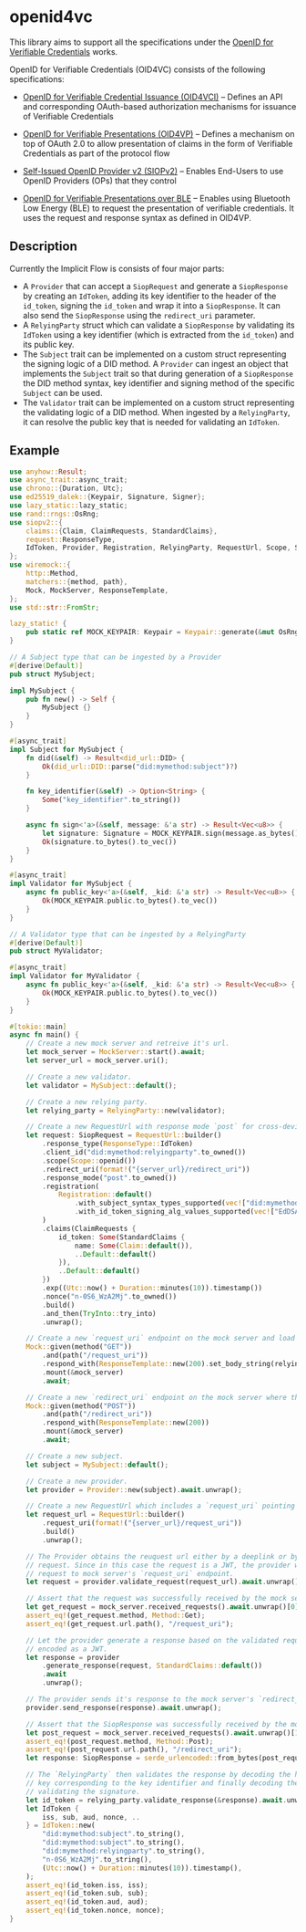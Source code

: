 # openid4vc
This library aims to support all the specifications under the [OpenID for Verifiable Credentials](https://openid.net/openid4vc/)
works.

OpenID for Verifiable Credentials (OID4VC) consists of the following specifications:
* [OpenID for Verifiable Credential Issuance (OID4VCI)](https://openid.bitbucket.io/connect/openid-4-verifiable-credential-issuance-1_0.html) – Defines an API and corresponding OAuth-based authorization mechanisms for issuance of Verifiable Credentials

* [OpenID for Verifiable Presentations (OID4VP)](https://openid.bitbucket.io/connect/openid-4-verifiable-presentations-1_0.html) – Defines a mechanism on top of OAuth 2.0 to allow presentation of claims in the form of Verifiable Credentials as part of the protocol flow

* [Self-Issued OpenID Provider v2 (SIOPv2)](https://openid.bitbucket.io/connect/openid-connect-self-issued-v2-1_0.html) – Enables End-Users to use OpenID Providers (OPs) that they control

* [OpenID for Verifiable Presentations over BLE](https://openid.bitbucket.io/connect/openid-4-verifiable-presentations-over-ble-1_0.html) – Enables using Bluetooth Low Energy (BLE) to request the presentation of verifiable credentials. It uses the request and response syntax as defined in OID4VP. 


## Description

Currently the Implicit Flow is consists of four major parts:

- A `Provider` that can accept a `SiopRequest` and generate a `SiopResponse` by creating an `IdToken`, adding its key identifier to the header of the `id_token`, signing the `id_token` and wrap it into a `SiopResponse`. It can also send the `SiopResponse` using the `redirect_uri` parameter.
- A `RelyingParty` struct which can validate a `SiopResponse` by validating its `IdToken` using a key identifier (which is extracted from the `id_token`) and its public key.
- The `Subject` trait can be implemented on a custom struct representing the signing logic of a DID method. A `Provider` can ingest an object that implements the `Subject` trait so that during generation of a `SiopResponse` the DID method syntax, key identifier and signing method of the specific `Subject` can be used.
- The `Validator` trait can be implemented on a custom struct representing the validating logic of a DID method. When ingested by a `RelyingParty`, it can resolve the public key that is needed for validating an `IdToken`.

## Example

```rust
use anyhow::Result;
use async_trait::async_trait;
use chrono::{Duration, Utc};
use ed25519_dalek::{Keypair, Signature, Signer};
use lazy_static::lazy_static;
use rand::rngs::OsRng;
use siopv2::{
    claims::{Claim, ClaimRequests, StandardClaims},
    request::ResponseType,
    IdToken, Provider, Registration, RelyingParty, RequestUrl, Scope, SiopRequest, SiopResponse, Subject, Validator,
};
use wiremock::{
    http::Method,
    matchers::{method, path},
    Mock, MockServer, ResponseTemplate,
};
use std::str::FromStr;

lazy_static! {
    pub static ref MOCK_KEYPAIR: Keypair = Keypair::generate(&mut OsRng);
}

// A Subject type that can be ingested by a Provider
#[derive(Default)]
pub struct MySubject;

impl MySubject {
    pub fn new() -> Self {
        MySubject {}
    }
}

#[async_trait]
impl Subject for MySubject {
    fn did(&self) -> Result<did_url::DID> {
        Ok(did_url::DID::parse("did:mymethod:subject")?)
    }

    fn key_identifier(&self) -> Option<String> {
        Some("key_identifier".to_string())
    }

    async fn sign<'a>(&self, message: &'a str) -> Result<Vec<u8>> {
        let signature: Signature = MOCK_KEYPAIR.sign(message.as_bytes());
        Ok(signature.to_bytes().to_vec())
    }
}

#[async_trait]
impl Validator for MySubject {
    async fn public_key<'a>(&self, _kid: &'a str) -> Result<Vec<u8>> {
        Ok(MOCK_KEYPAIR.public.to_bytes().to_vec())
    }
}

// A Validator type that can be ingested by a RelyingParty
#[derive(Default)]
pub struct MyValidator;

#[async_trait]
impl Validator for MyValidator {
    async fn public_key<'a>(&self, _kid: &'a str) -> Result<Vec<u8>> {
        Ok(MOCK_KEYPAIR.public.to_bytes().to_vec())
    }
}

#[tokio::main]
async fn main() {
    // Create a new mock server and retreive it's url.
    let mock_server = MockServer::start().await;
    let server_url = mock_server.uri();

    // Create a new validator.
    let validator = MySubject::default();

    // Create a new relying party.
    let relying_party = RelyingParty::new(validator);

    // Create a new RequestUrl with response mode `post` for cross-device communication.
    let request: SiopRequest = RequestUrl::builder()
        .response_type(ResponseType::IdToken)
        .client_id("did:mymethod:relyingparty".to_owned())
        .scope(Scope::openid())
        .redirect_uri(format!("{server_url}/redirect_uri"))
        .response_mode("post".to_owned())
        .registration(
            Registration::default()
                .with_subject_syntax_types_supported(vec!["did:mymethod".to_owned()])
                .with_id_token_signing_alg_values_supported(vec!["EdDSA".to_owned()]),
        )
        .claims(ClaimRequests {
            id_token: Some(StandardClaims {
                name: Some(Claim::default()),
                ..Default::default()
            }),
            ..Default::default()
        })
        .exp((Utc::now() + Duration::minutes(10)).timestamp())
        .nonce("n-0S6_WzA2Mj".to_owned())
        .build()
        .and_then(TryInto::try_into)
        .unwrap();

    // Create a new `request_uri` endpoint on the mock server and load it with the JWT encoded `SiopRequest`.
    Mock::given(method("GET"))
        .and(path("/request_uri"))
        .respond_with(ResponseTemplate::new(200).set_body_string(relying_party.encode(&request).await.unwrap()))
        .mount(&mock_server)
        .await;

    // Create a new `redirect_uri` endpoint on the mock server where the `Provider` will send the `SiopResponse`.
    Mock::given(method("POST"))
        .and(path("/redirect_uri"))
        .respond_with(ResponseTemplate::new(200))
        .mount(&mock_server)
        .await;

    // Create a new subject.
    let subject = MySubject::default();

    // Create a new provider.
    let provider = Provider::new(subject).await.unwrap();

    // Create a new RequestUrl which includes a `request_uri` pointing to the mock server's `request_uri` endpoint.
    let request_url = RequestUrl::builder()
        .request_uri(format!("{server_url}/request_uri"))
        .build()
        .unwrap();

    // The Provider obtains the reuquest url either by a deeplink or by scanning a QR code. It then validates the
    // request. Since in this case the request is a JWT, the provider will fetch the request by sending a GET
    // request to mock server's `request_uri` endpoint.
    let request = provider.validate_request(request_url).await.unwrap();

    // Assert that the request was successfully received by the mock server at the `request_uri` endpoint.
    let get_request = mock_server.received_requests().await.unwrap()[0].clone();
    assert_eq!(get_request.method, Method::Get);
    assert_eq!(get_request.url.path(), "/request_uri");

    // Let the provider generate a response based on the validated request. The response is an `IdToken` which is
    // encoded as a JWT.
    let response = provider
        .generate_response(request, StandardClaims::default())
        .await
        .unwrap();

    // The provider sends it's response to the mock server's `redirect_uri` endpoint.
    provider.send_response(response).await.unwrap();

    // Assert that the SiopResponse was successfully received by the mock server at the expected endpoint.
    let post_request = mock_server.received_requests().await.unwrap()[1].clone();
    assert_eq!(post_request.method, Method::Post);
    assert_eq!(post_request.url.path(), "/redirect_uri");
    let response: SiopResponse = serde_urlencoded::from_bytes(post_request.body.as_slice()).unwrap();

    // The `RelyingParty` then validates the response by decoding the header of the id_token, by fetching the public
    // key corresponding to the key identifier and finally decoding the id_token using the public key and by
    // validating the signature.
    let id_token = relying_party.validate_response(&response).await.unwrap();
    let IdToken {
        iss, sub, aud, nonce, ..
    } = IdToken::new(
        "did:mymethod:subject".to_string(),
        "did:mymethod:subject".to_string(),
        "did:mymethod:relyingparty".to_string(),
        "n-0S6_WzA2Mj".to_string(),
        (Utc::now() + Duration::minutes(10)).timestamp(),
    );
    assert_eq!(id_token.iss, iss);
    assert_eq!(id_token.sub, sub);
    assert_eq!(id_token.aud, aud);
    assert_eq!(id_token.nonce, nonce);
}
```
